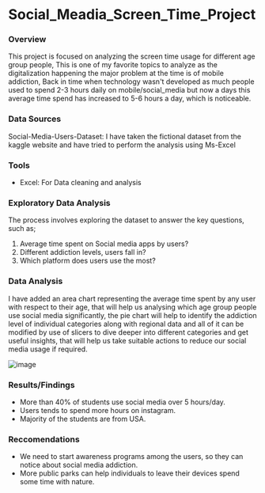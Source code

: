 # Social_Meadia_Screen_Time_Project

### Overview 
This project is focused on analyzing the screen time usage for different age group people, This is one of my favorite topics to analyze as the digitalization happening the major problem at the time is of mobile addiction, Back in time when technology wasn't developed as much people used to spend 2-3 hours daily on mobile/social_media but now a days this average time spend has increased to 5-6 hours a day, which is noticeable.  

### Data Sources

Social-Media-Users-Dataset: I have taken the fictional dataset from the kaggle website and have tried to perform  the analysis using Ms-Excel

### Tools
- Excel: For Data cleaning and analysis

### Exploratory Data Analysis
The process involves exploring the dataset to answer the key questions, such as;

1. Average time spent on Social media apps by users?
2. Different addiction levels, users fall in?
3. Which platform does users use the most?

### Data Analysis 
I have added an area chart representing the average time spent by any user with respect to their age, that will help us analysing which age group people use social media significantly, the pie chart will help to identify the addiction level of individual categories along with regional data and all of it can be modified by use of slicers to dive deeper into different categories and get useful insights, that will help us take suitable actions to reduce our social media usage if required.

![image](https://github.com/kunal3856/Social_Meadia_Screen_Time_Project/assets/65026671/7ef588ca-d122-4e88-aed3-a26b613af43a)

### Results/Findings 
- More than 40% of students use social media over 5 hours/day.
- Users tends to spend more hours on instagram.
- Majority of the students are from USA.

### Reccomendations
- We need to start awareness programs among the users, so they can notice about social media addiction.
- More public parks can help individuals to leave their devices spend some time with nature.
